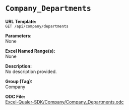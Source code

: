 # `Company_Departments`

**URL Template:**  
`GET /api/company/departments`

**Parameters:**  
None

**Excel Named Range(s):**  
None

**Description:**  
No description provided.

**Group (Tag):**  
Company

**ODC File:**  
[Excel-Qualer-SDK/Company/Company_Departments.odc](https://github.com/Johnson-Gage-Inspection-Inc/qualer-sdk-odc/blob/main/Excel-Qualer-SDK/Company/Company_Departments.odc)
